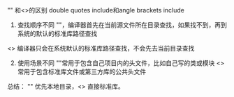 "" 和<>的区别 double quotes include和angle brackets include
1. 查找顺序不同
""，编译器首先在当前源文件所在目录查找，如果找不到，再到系统的默认的标准库路径查找

<> 编译器只会在系统默认的标准库路径查找，不会先去当前目录查找

2. 使用场景不同
""常用于包含自己项目内的头文件，比如自己写的类或模块
<> 常用于包含标准库文件或第三方库的公共头文件

总结：
"" 优先本地目录，<> 直接标准库。